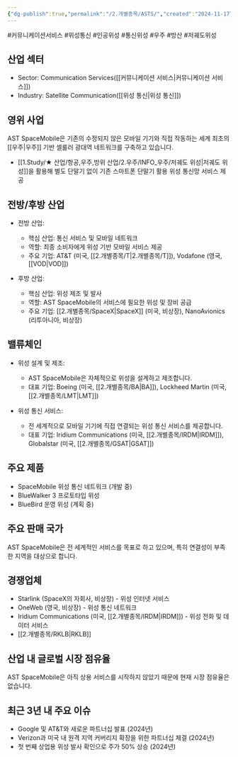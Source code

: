 ```yaml
---
{"dg-publish":true,"permalink":"/2.개별종목/ASTS/","created":"2024-11-17T12:02:55.572+09:00","updated":"2025-06-03T20:05:57.781+09:00"}
---
```


#커뮤니케이션서비스 #위성통신 #인공위성 #통신위성 #우주 #방산 #저궤도위성


## 산업 섹터

- Sector: Communication Services([[커뮤니케이션 서비스\|커뮤니케이션 서비스]])
- Industry: Satellite Communication([[위성 통신\|위성 통신]])

## 영위 사업

AST SpaceMobile은 기존의 수정되지 않은 모바일 기기와 직접 작동하는 세계 최초의 [[우주\|우주]] 기반 셀룰러 광대역 네트워크를 구축하고 있습니다.

- [[1.Study/★ 산업/항공,우주,방위 산업/2.우주/INFO_우주/저궤도 위성\|저궤도 위성]]을 활용해 별도 단말기 없이 기존 스마트폰 단말기 활용 위성 통신망 서비스 제공

## 전방/후방 산업

- 전방 산업:
    
    - 핵심 산업: 통신 서비스 및 모바일 네트워크
    - 역할: 최종 소비자에게 위성 기반 모바일 서비스 제공
    - 주요 기업: AT&T (미국, [[2.개별종목/T\|2.개별종목/T]]), Vodafone (영국, [[VOD\|VOD]])
    
- 후방 산업:
    
    - 핵심 산업: 위성 제조 및 발사
    - 역할: AST SpaceMobile의 서비스에 필요한 위성 및 장비 공급
    - 주요 기업: [[2.개별종목/SpaceX\|SpaceX]] (미국, 비상장), NanoAvionics (리투아니아, 비상장)
    

## 밸류체인

- 위성 설계 및 제조:
    
    - AST SpaceMobile은 자체적으로 위성을 설계하고 제조합니다.
    - 대표 기업: Boeing (미국, [[2.개별종목/BA\|BA]]), Lockheed Martin (미국, [[2.개별종목/LMT\|LMT]])
- 위성 통신 서비스:
    
    - 전 세계적으로 모바일 기기에 직접 연결되는 위성 통신 서비스를 제공합니다.
    - 대표 기업: Iridium Communications (미국, [[2.개별종목/IRDM\|IRDM]]), Globalstar (미국, [[2.개별종목/GSAT\|GSAT]])

## 주요 제품

- SpaceMobile 위성 통신 네트워크 (개발 중)
- BlueWalker 3 프로토타입 위성
- BlueBird 운영 위성 (계획 중)

## 주요 판매 국가

AST SpaceMobile은 전 세계적인 서비스를 목표로 하고 있으며, 특히 연결성이 부족한 지역을 대상으로 합니다.

## 경쟁업체

- Starlink (SpaceX의 자회사, 비상장) - 위성 인터넷 서비스
- OneWeb (영국, 비상장) - 위성 통신 네트워크
- Iridium Communications (미국, [[2.개별종목/IRDM\|IRDM]]) - 위성 전화 및 데이터 서비스
- [[2.개별종목/RKLB\|RKLB]]

## 산업 내 글로벌 시장 점유율

AST SpaceMobile은 아직 상용 서비스를 시작하지 않았기 때문에 현재 시장 점유율은 없습니다.

## 최근 3년 내 주요 이슈

- Google 및 AT&T와 새로운 파트너십 발표 (2024년)
- Verizon과 미국 내 원격 지역 커버리지 확장을 위한 파트너십 체결 (2024년)
- 첫 번째 상업용 위성 발사 확인으로 주가 50% 상승 (2024년)